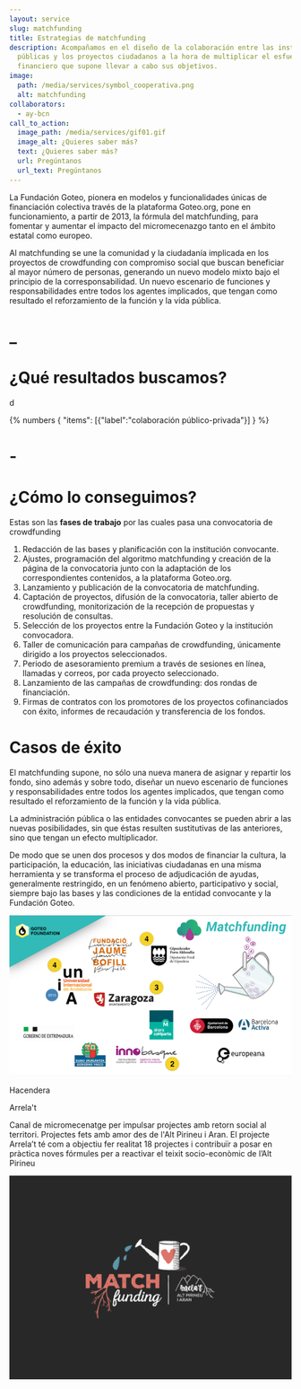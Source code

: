 ```yaml
---
layout: service
slug: matchfunding
title: Estrategias de matchfunding
description: Acompañamos en el diseño de la colaboración entre las instituciones
  públicas y los proyectos ciudadanos a la hora de multiplicar el esfuerzo
  financiero que supone llevar a cabo sus objetivos.
image:
  path: /media/services/symbol_cooperativa.png
  alt: matchfunding
collaborators:
  - ay-bcn
call_to_action:
  image_path: /media/services/gif01.gif
  image_alt: ¿Quieres saber más?
  text: ¿Quieres saber más?
  url: Pregúntanos
  url_text: Pregúntanos
---
```

La Fundación Goteo, pionera en modelos y funcionalidades únicas de financiación colectiva través de la plataforma Goteo.org, pone en funcionamiento, a partir de 2013, la fórmula del matchfunding, para fomentar y aumentar el impacto del micromecenazgo tanto en el ámbito estatal como europeo.

Al matchfunding se une la comunidad y la ciudadanía implicada en los proyectos de crowdfunding con compromiso social que buscan beneficiar al mayor número de personas, generando un nuevo modelo mixto bajo el principio de la corresponsabilidad. Un nuevo escenario de funciones y responsabilidades entre todos los agentes implicados, que tengan como resultado el reforzamiento de la función y la vida pública.

# _

# ¿Qué resultados buscamos?

d

{% numbers { "items": [{"label":"colaboración público-privada"}] } %}

# \-

# ¿Cómo lo conseguimos?

Estas son las **fases de trabajo** por las cuales pasa una convocatoria de crowdfunding

1. Redacción de las bases y planificación con la institución convocante.
2. Ajustes, programación del algoritmo matchfunding y creación de la página de la convocatoria junto con la adaptación de los correspondientes contenidos, a la plataforma Goteo.org.
3. Lanzamiento y publicación de la convocatoria de matchfunding.
4. Captación de proyectos, difusión de la convocatoria, taller abierto de crowdfunding, monitorización de la recepción de propuestas y resolución de consultas.
5. Selección de los proyectos entre la Fundación Goteo y la institución convocadora.
6. Taller de comunicación para campañas de crowdfunding, únicamente dirigido a los proyectos seleccionados.
7. Periodo de asesoramiento premium a través de sesiones en línea, llamadas y correos, por cada proyecto seleccionado.
8. Lanzamiento de las campañas de crowdfunding: dos rondas de financiación.
9. Firmas de contratos con los promotores de los proyectos cofinanciados con éxito, informes de recaudación y transferencia de los fondos.

# Casos de éxito

El matchfunding supone, no sólo una nueva manera de asignar y repartir los fondo, sino además y sobre todo, diseñar un nuevo escenario de funciones y responsabilidades entre todos los agentes implicados, que tengan como resultado el reforzamiento de la función y la vida pública.

La administración pública o las entidades convocantes se pueden abrir a las nuevas posibilidades, sin que éstas resulten sustitutivas de las anteriores, sino que tengan un efecto multiplicador.

De modo que se unen dos procesos y dos modos de financiar la cultura, la participación, la educación, las iniciativas ciudadanas en una misma herramienta y se transforma el proceso de adjudicación de ayudas, generalmente restringido, en un fenómeno abierto, participativo y social, siempre bajo las bases y las condiciones de la entidad convocante y la Fundación Goteo.

![Matchfunding](/media/captura-de-pantalla-2024-12-11-a-las-18.07.01.png "Matchfunding")



Hacendera

Arrela't

Canal de micromecenatge per impulsar projectes amb retorn social al 
territori. Projectes fets amb amor des de l'Alt Pirineu i Aran. El 
projecte Arrela’t té com a objectiu fer realitat 18 projectes i 
contribuïr a posar en pràctica noves fórmules per a reactivar el teixit 
socio-econòmic de l’Alt Pirineu

![Arrela't](/media/captura-de-pantalla-2024-12-11-a-las-18.13.44.png "Arrela't")

